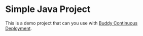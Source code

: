 # Simple Java Project
  This is a demo project that can you use with [Buddy Continuous Deployment](https://buddy.works).
